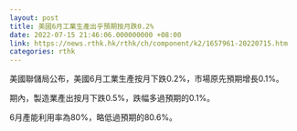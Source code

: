 ```yaml
---
layout: post
title: 美國6月工業生產出乎預期按月跌0.2%
date: 2022-07-15 21:46:06.000000000 +08:00
link: https://news.rthk.hk/rthk/ch/component/k2/1657961-20220715.htm
categories: rthk
---
```


美國聯儲局公布，美國6月工業生產按月下跌0.2%，市場原先預期增長0.1%。

期內，製造業產出按月下跌0.5%，跌幅多過預期的0.1%。

6月產能利用率為80%，略低過預期的80.6%。
